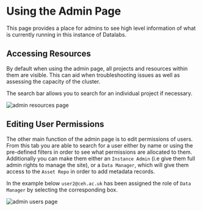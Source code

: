 # Using the Admin Page

This page provides a place for admins to see high level information of what is currently
running in this instance of Datalabs.

## Accessing Resources

By default when using the admin page, all projects and resources within them are visible.
This can aid when troubleshooting issues as well as assessing the capacity of the cluster.

The search bar allows you to search for an individual project if necessary.

![admin resources page](../../img/admin-resources-page.png "admin resources page")

## Editing User Permissions

The other main function of the admin page is to edit permissions of users. From this tab you
are able to search for a user either by name or using the pre-defined filters in order to
see what permissions are allocated to them. Additionally you can make them either an
`Instance Admin` (i.e give them full admin rights to manage the site), or a `Data Manager`,
which will give them access to the `Asset Repo` in order to add metadata records.

In the example below `user2@ceh.ac.uk` has been assigned the role of `Data Manager` by selecting
the corresponding box.

![admin users page](../../img/admin-users-page.png "admin users page")
